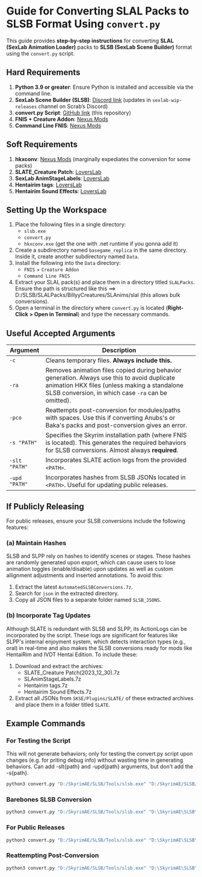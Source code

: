# Guide for Converting SLAL Packs to SLSB Format Using `convert.py`

This guide provides **step-by-step instructions** for converting **SLAL (SexLab Animation Loader)** packs to **SLSB (SexLab Scene Builder)** format using the `convert.py` script.

## **Hard Requirements**
1. **Python 3.9 or greater**: Ensure Python is installed and accessible via the command line.
2. **SexLab Scene Builder (SLSB)**: [Discord link](https://discord.com/channels/906462751101177886/1063514401375780874/1335314789194534992) (updates in `sexlab-wip-releases` channel on Scrab’s Discord)
3. **convert.py Script**: [GitHub link](https://github.com/BabyImpala/convert.py/blob/main/convert.py) (this repository)
4. **FNIS + Creature Addon**: [Nexus Mods](https://www.nexusmods.com/skyrimspecialedition/mods/3038)
5. **Command Line FNIS**: [Nexus Mods](https://www.nexusmods.com/skyrim/mods/81882)


## **Soft Requirements**
1. **hkxconv**: [Nexus Mods](https://www.nexusmods.com/skyrimspecialedition/mods/81744) (marginally expediates the conversion for some packs)
2. **SLATE_Creature Patch**: [LoversLab](https://www.loverslab.com/files/file/10316-osmelmc-mod-tweaks/)
3. **SexLab AnimStageLabels**: [LoversLab](https://www.loverslab.com/files/file/27407-sexlab-anim-stage-labels/)
4. **Hentairim tags**: [LoversLab](https://www.loverslab.com/files/file/41502-hentairim/)
5. **Hentairim Sound Effects**: [LoversLab](https://www.loverslab.com/files/file/41502-hentairim/)

## **Setting Up the Workspace**
1. Place the following files in a single directory:
   - `slsb.exe`
   - `convert.py`
   - `hkxconv.exe` (get the one with .net runtime if you gonna add it)
2. Create a subdirectory named `basegame_replica` in the same directory. Inside it, create another subdirectory named `Data`.
3. Install the following into the `Data` directory:
   - `FNIS` + `Creature Addon`
   - `Command Line FNIS`
4. Extract your SLAL pack(s) and place them in a directory titled `SLALPacks`. Ensure the path is structured like this ==> D:/SLSB/SLALPacks/BillyyCreatures/SLAnims/slal (this allows bulk conversions).
5. Open a terminal in the directory where `convert.py` is located (**Right-Click > Open in Terminal**) and type the necessary commands.

## **Useful Accepted Arguments**
| Argument | Description |
|---------|-------------|
| `-c`     | Cleans temporary files. **Always include this.** |
| `-ra`    | Removes animation files copied during behavior generation. Always use this to avoid duplicate animation HKX files (unless making a standalone SLSB conversion, in which case `-ra` can be omitted). |
| `-pco`   | Reattempts post-conversion for modules/paths with spaces. Use this if converting Anubs's or Baka's packs and post-conversion gives an error. |
| `-s "PATH"` | Specifies the Skyrim installation path (where FNIS is located). This generates the required behaviors for SLSB conversions. Almost always **required**. |
| `-slt "PATH"` | Incorporates SLATE action logs from the provided `<PATH>`. |
| `-upd "PATH"` | Incorporates hashes from SLSB JSONs located in `<PATH>`. Useful for updating public releases. |

## **If Publicly Releasing**
For public releases, ensure your SLSB conversions include the following features:

### **(a) Maintain Hashes**
SLSB and SLPP rely on hashes to identify scenes or stages. These hashes are randomly generated upon export, which can cause users to lose animation toggles (enable/disable) upon updates as well as custom allignment adjustments and inserted annotations. To avoid this:
1. Extract the latest `AutomatedSLSBConversions.7z`.
2. Search for `json` in the extracted directory.
3. Copy all JSON files to a separate folder named `SLSB_JSONS`.

### **(b) Incorporate Tag Updates**
Although SLATE is redundant with SLSB and SLPP, its ActionLogs can be incorporated by the script. These logs are significant for features like SLPP's internal enjoyment system, which detects interaction types (e.g., oral) in real-time and also makes the SLSB conversions ready for mods like HentaiRim and IVDT Hentai Edition. To include these:
1. Download and extract the archives:
   - SLATE_Creature Patch(2023_12_30).7z
   - SLAnimStageLabels.7z
   - Hentairim tags.7z
   - Hentairim Sound Effects.7z
2. Extract all JSONs from `SKSE/Plugins/SLATE/` of these extracted archives and place them in a folder titled `SLATE`.

## **Example Commands**

### **For Testing the Script**
This will not generate behaviors; only for testing the convert.py script upon changes (e.g. for priting debug info) without wasting time in generating behaviors. Can add -slt{path} and -upd{path} arguments, but don't add the -s{path}.
```bash
python3 convert.py "D:/SkyrimAE/SLSB/Tools/slsb.exe" "D:/SkyrimAE/SLSB/SLALPacks/"
```
### **Barebones SLSB Conversion**
```bash
python3 convert.py "D:/SkyrimAE/SLSB/Tools/slsb.exe" "D:\SkyrimAE\SLSB\SLALPacks" -s "D:\SkyrimAE\SLSB\Tools\base_game_replica" -c -ra
```
### **For Public Releases**
```bash
python3 convert.py "D:/SkyrimAE/SLSB/Tools/slsb.exe" "D:\SkyrimAE\SLSB\SLALPacks" -s "D:\SkyrimAE\SLSB\Tools\base_game_replica" -slt "D:/SkyrimAE/SLSB/Tools/SLATE" -upd "D:/SkyrimAE/SLSB/Tools/SLSB_JSONS" -c -ra
```
### **Reattempting Post-Conversion**
```bash
python3 convert.py "D:/SkyrimAE/SLSB/Tools/slsb.exe" "D:\SkyrimAE\SLSB\SLALPacks" -s "D:\SkyrimAE\SLSB\Tools\base_game_replica" -slt "D:/SkyrimAE/SLSB/Tools/SLATE" -upd "D:/SkyrimAE/SLSB/Tools/SLSB_JSONS" -c -ra -pco
```
